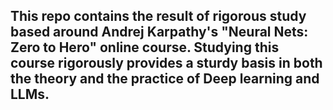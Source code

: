 ## This repo contains the result of rigorous study based around Andrej Karpathy's "Neural Nets: Zero to Hero" online course. Studying this course rigorously provides a sturdy basis in both the theory and the practice of Deep learning and LLMs.
